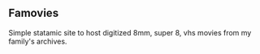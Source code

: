 ## Famovies

Simple statamic site to host digitized 8mm, super 8, vhs movies from my family's archives.
